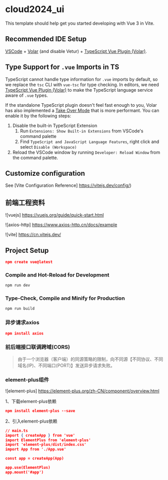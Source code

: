 # cloud2024_ui

This template should help get you started developing with Vue 3 in Vite.

## Recommended IDE Setup

[VSCode](https://code.visualstudio.com/) + [Volar](https://marketplace.visualstudio.com/items?itemName=Vue.volar) (and disable Vetur) + [TypeScript Vue Plugin (Volar)](https://marketplace.visualstudio.com/items?itemName=Vue.vscode-typescript-vue-plugin).

## Type Support for `.vue` Imports in TS

TypeScript cannot handle type information for `.vue` imports by default, so we replace the `tsc` CLI with `vue-tsc` for type checking. In editors, we need [TypeScript Vue Plugin (Volar)](https://marketplace.visualstudio.com/items?itemName=Vue.vscode-typescript-vue-plugin) to make the TypeScript language service aware of `.vue` types.

If the standalone TypeScript plugin doesn't feel fast enough to you, Volar has also implemented a [Take Over Mode](https://github.com/johnsoncodehk/volar/discussions/471#discussioncomment-1361669) that is more performant. You can enable it by the following steps:

1. Disable the built-in TypeScript Extension
    1) Run `Extensions: Show Built-in Extensions` from VSCode's command palette
    2) Find `TypeScript and JavaScript Language Features`, right click and select `Disable (Workspace)`
2. Reload the VSCode window by running `Developer: Reload Window` from the command palette.

## Customize configuration

See [Vite Configuration Reference] https://vitejs.dev/config/)

## 前端工程资料

![vuejs] https://vuejs.org/guide/quick-start.html

![axios-http] https://www.axios-http.cn/docs/example

![vite] https://cn.vitejs.dev/

## Project Setup

```json
npm create vue@latest
```

### Compile and Hot-Reload for Development

```sh
npm run dev
```

### Type-Check, Compile and Minify for Production

```sh
npm run build
```

### 异步请求axios

````json
npm install axios
````

### 前后端接口联调跨域(CORS)

> 由于一个浏览器（客户端）的同源策略的限制，向不同源【不同协议、不同域名(IP)、不同端口(PORT)】发送异步请求失败。

### element-plus组件

![element-plus] https://element-plus.org/zh-CN/component/overview.html

1、下载element-plus依赖

```json
npm install element-plus --save
```

2、引入element-plus依赖

```json
// main.ts
import { createApp } from 'vue'
import ElementPlus from 'element-plus'
import 'element-plus/dist/index.css'
import App from './App.vue'

const app = createApp(App)

app.use(ElementPlus)
app.mount('#app')
```
